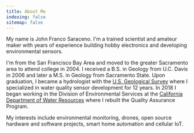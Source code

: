 ```yaml
---
title: About Me
indexing: false
sitemap: false
---
```


My name is John Franco Saraceno. I'm a trained scientist and amateur maker with years of experience building hobby electronics and developing environmental sensors.

I'm from the San Francisco Bay Area and moved to the greater Sacramento area to attend college in 2004. I received a B.S. in Geology from U.C. Davis in 2006 and later a M.S. in Geology from Sacramento State. Upon graduation, I became a hydrologist with the [U.S. Geological Survey](https://www.usgs.gov) where I specialized in water quality sensor development for 12 years. In 2018 I began working in the Division of Environmental Services at the [California Department of Water Resources](https://water.ca.gov/) where I rebuilt the Quality Assurance Program.

My interests include environmental monitoring, drones, open source hardware and software projects, smart home automation and cellular IoT.